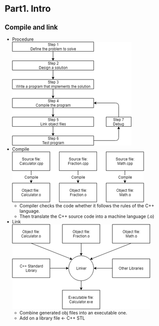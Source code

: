 # Part1. Intro
## Compile and link
- Procedure   
  ![img](../img/Img01-Procedure.png)
- Compile  
  ![img](../img/Img02-Complie.png)  
  - Compiler checks the code whether it follows the rules of the C++ language.  
  - Then translate the C++ source code into a machine language (.o)
- Link  
  ![img](../img/Img03-Link.png)  
  - Combine generated obj files into an executable one.
  - Add on a library file <- C++ STL